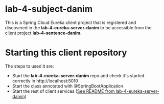 # lab-4-subject-danim

This is a Spring Cloud Eureka client project that is registered and discovered in the **lab-4-eureka-server-danim** to be accessible from the client project **lab-4-sentence-danim**.

# Starting this client repository

The steps to used it are:
- Start the **lab-4-eureka-server-danim** repo and check it's started correctly in http://localhost:8010
- Start the class annotated with @SpringBootApplication
- Start the rest of client services ([See README from lab-4-eureka-server-danim](https://github.com/dlmogft/lab-4-eureka-server-danim/blob/main/README.md))
